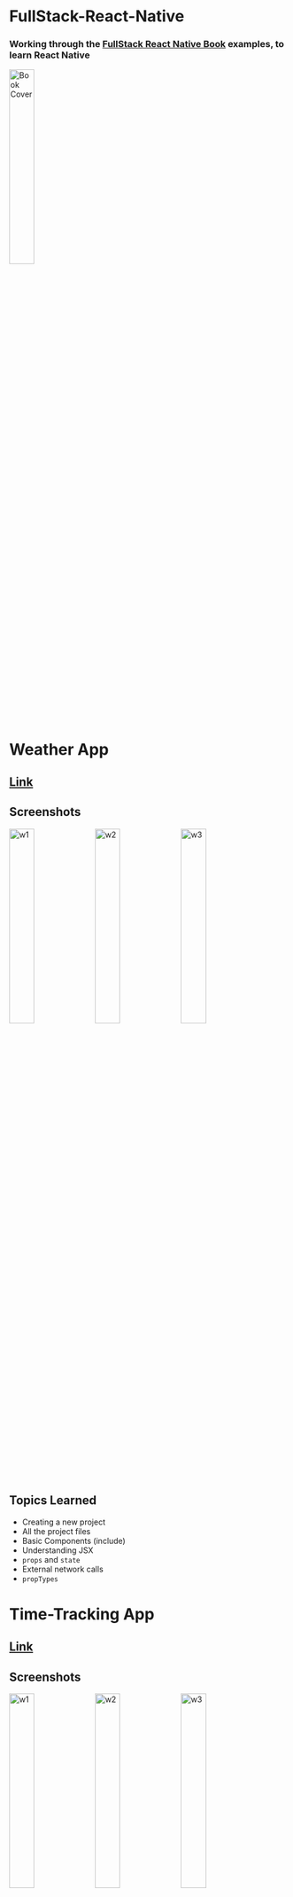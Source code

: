 # FullStack-React-Native
### Working through the [FullStack React Native Book](https://www.fullstackreact.com/react-native/) examples, to learn React Native

<img src="https://www.fullstackreact.com/assets/images/fullstack-react-native-book-cover-hardcover-003-copy.png" alt="Book Cover" width="30%">

# Weather App
## [Link](https://expo.io/@maxjw/weather)
## Screenshots
<img src="https://raw.github.com/MaxJW/FullStack-React-Native/master/screenshots/weather/1.png" alt="w1" width="30%"> <img src="https://raw.github.com/MaxJW/FullStack-React-Native/master/screenshots/weather/2.png" alt="w2" width="30%"> <img src="https://raw.github.com/MaxJW/FullStack-React-Native/master/screenshots/weather/3.png" alt="w3" width="30%">
## Topics Learned
* Creating a new project
* All the project files
* Basic Components (include)
* Understanding JSX
* `props` and `state`
* External network calls
* `propTypes`

# Time-Tracking App
## [Link](https://expo.io/@maxjw/time-tracking)
## Screenshots
<img src="https://raw.github.com/MaxJW/FullStack-React-Native/master/screenshots/time-tracking/1.png" alt="w1" width="30%"> <img src="https://raw.github.com/MaxJW/FullStack-React-Native/master/screenshots/time-tracking/2.png" alt="w2" width="30%"> <img src="https://raw.github.com/MaxJW/FullStack-React-Native/master/screenshots/time-tracking/3.png" alt="w3" width="30%">
## Topics Learned
* Drilling in the react-native methodology for creating an app
 - Break the app into components
 - Build a static version of the app
 - Determine what should be stateful
 - Determine in which component each piece of state should live
 - Hardcode initial states
 - Add inverse data flow
